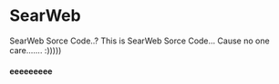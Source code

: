 # SearWeb
SearWeb Sorce Code..?
This is SearWeb Sorce Code...
Cause no one care.......
:)))))
#### eeeeeeeee
